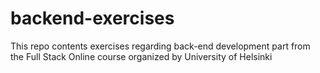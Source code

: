 # backend-exercises
This repo contents exercises regarding back-end development part from the Full Stack Online course organized by University of Helsinki
